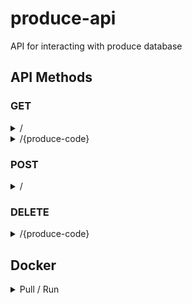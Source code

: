 # produce-api
API for interacting with produce database

## API Methods
### GET 

<details>
    <summary> / </summary>

Returns all records in the produce database in JSON list format

<pre>
    <code>
//Response content
[
    {
        "Name" : "Dragonfruit",
        "Produce Code" : "1234-1234-1234-1234",
        "Unit Price" : 3.14
    },
    {
        "Name" : "Orange",
        "Produce Code" : "4312-4312-4312-4321",
        "Unit Price" : 2.14
    }
]
    </code>
</pre>
</details>
</details>
<details>
    <summary> /{produce-code} </summary>
Returns a specific record identified by the given produce code

<pre>
    <code>
//Response content
[
    {
        "Name" : "Dragonfruit",
        "Produce Code" : "1234-1234-1234-1234",
        "Unit Price" : 3.14
    }
]
    </code>
</pre>
</details>
</details>

### POST

<details>
    <summary> / </summary>
Returns the record(s) that were added

<pre>
    <code>
//Payload
[
    {
        "Name" : "Dragonfruit",
        "Produce Code" : "1234-1234-1234-1234",
        "Unit Price" : 3.14
    }
]
    </code>
</pre>
</details>

### DELETE
<details>
    <summary> /{produce-code} </summary>
Deletes a specific record identified by the given produce code

Returns the record that was deleted
<pre>
    <code>
//Response content
[
    {
        "Name" : "Dragonfruit",
        "Produce Code" : "1234-1234-1234-1234",
        "Unit Price" : 3.14
    }
]
    </code>
</pre>
</details>
</details>

## Docker

<details>
    <summary> Pull / Run </summary>
Deletes a specific record identified by the given produce code

Returns the record that was deleted
<pre>
    <code>
docker pull deemaflotchy/produce-api
docker run -d -p 3000:3000 deemaflotchy/produce-api
    </code>
</pre>
</details>
</details>